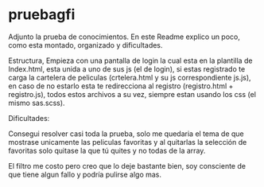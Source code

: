 # pruebagfi
Adjunto la prueba de conocimientos.
En este Readme explico un poco, como esta montado, organizado y dificultades.

Estructura, Empieza con una pantalla de login la cual esta en la plantilla de Index.html, esta unida a uno de sus js (el de login),
si estas registrado te carga la cartelera de peliculas (crtelera.html y su js correspondiente js.js), en caso de no estarlo esta te redirecciona 
al registro (registro.html + registro.js), todos estos archivos a su vez, siempre estan usando los css (el mismo sas.scss).

Dificultades:

Consegui resolver casi toda la prueba, solo me quedaria el tema de que mostrase unicamente las peliculas favoritas y al quitarlas la 
selección de favoritas solo quitase la que tú quites y no todas de la array.

El filtro me costo pero creo que lo deje bastante bien, soy consciente de que tiene algun fallo y podría pulirse algo mas.
